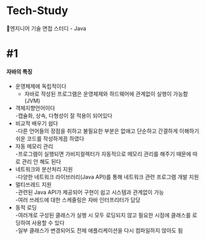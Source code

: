 # Tech-Study
📂엔지니어 기술 면접 스터디 - Java   
   
   
#1
==
#### 자바의 특징   
* 운영체제에 독립적이다   
   * 자바로 작성된 프로그램은 운영체제와 하드웨어에 관계없이 실행이 가능함(JVM)   
* 객체지향언어이다    
 -캡슐화, 상속, 다형성이 잘 적용이 되어있다   
* 비교적 배우기 쉽다   
 -다른 언어들의 장점을 취하고 불필요한 부분은 없애고 단순하고 간결하게 이해하기 쉬운 코드를 작성하게끔 하였다   
* 자동 메모리 관리   
 -프로그램이 실행되면 가비지컬렉터가 자동적으로 메모리 관리를 해주기 때문에 따로 관리 안 해도 된다   
* 네트워크와 분산처리 지원   
 -다양한 네트워크 라이브러리(Java API)를 통해 네트워크 관련 프로그램 개발 지원   
* 멀티쓰레드 지원   
 -관련된 Java API가 제공되어 구현이 쉽고 시스템과 관계없이 가능    
 -여러 쓰레드에 대한 스케줄링은 자바 인터프리터가 담당   
* 동적 로딩   
 -여러개로 구성된 클래스가 실행 시 모두 로딩되지 않고 필요한 시점에 클래스를 로딩하여 사용할 수 있다   
 -일부 클래스가 변경되어도 전체 애플리케이션을 다시 컴파일하지 않아도 됨 


    



